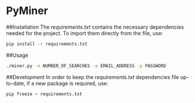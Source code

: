 # PyMiner

##Installation
The *requirements.txt* contains the necessary dependencies needed for the project.
To import them directly from the file, use:
```bash
pip install -r requirements.txt
```

##Usage
```bash
./miner.py -n NUMBER_OF_SEARCHES -e EMAIL_ADDRESS -p PASSWORD
```

##Development
In order to keep the *requirements.txt* dependencies file up-to-date, if a new package is required, use:
```bash
pip freeze > requirements.txt
```

